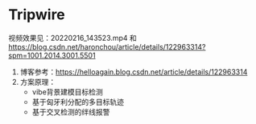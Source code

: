 # Tripwire
视频效果见：20220216_143523.mp4 和 https://blog.csdn.net/haronchou/article/details/122963314?spm=1001.2014.3001.5501

1. 博客参考：https://helloagain.blog.csdn.net/article/details/122963314
2. 方案原理：
   - vibe背景建模目标检测
   - 基于匈牙利分配的多目标轨迹
   - 基于交叉检测的绊线报警
